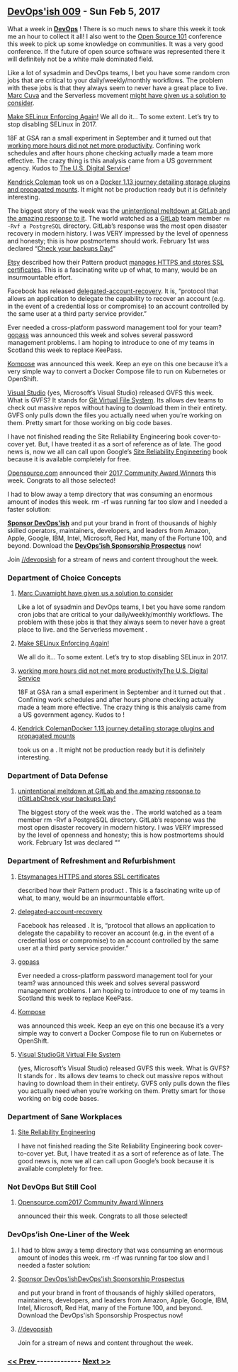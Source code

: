 ## [DevOps'ish 009](https://devopsish.com/009) - Sun Feb 5, 2017

What a week in <a href="https://devopsish.com/"><strong>DevOps</strong></a> ! There is so much news to share this week it took me an hour to collect it all! I also went to the <a href="http://opensource101.com/">Open Source 101</a> conference this week to pick up some knowledge on communities. It was a very good conference. If the future of open source software was represented there it will definitely not be a white male dominated field.

Like a lot of sysadmin and DevOps teams, I bet you have some random cron jobs that are critical to your daily/weekly/monthly workflows. The problem with these jobs is that they always seem to never have a great place to live. <a href="https://medium.com/@marccuva">Marc Cuva</a> and the Serverless movement <a href="https://blog.readme.io/writing-a-cron-job-microservice-with-serverless-and-aws-lambda/">might have given us a solution to consider</a>.

<a href="https://learntemail.sam.today/blog/stop-disabling-selinux:-a-real-world-guide/">Make SELinux Enforcing Again!</a> We all do it… To some extent. Let’s try to stop disabling SELinux in 2017.

18F at GSA ran a small experiment in September and it turned out that <a href="https://18f.gsa.gov/2017/01/19/the-dark-standup/">working more hours did not net more productivity</a>. Confining work schedules and after hours phone checking actually made a team more effective. The crazy thing is this analysis came from a US government agency. Kudos to <a href="https://medium.com/@USDigitalService">The U.S. Digital Service</a>!

<a href="https://medium.com/@kendrickcoleman">Kendrick Coleman</a> took us on a <a href="https://blog.codedellemc.com/2017/02/02/deep-dive-docker-1-13-storage-plugins-propagated-mounts/?cmp=soc-cor-glbl-us-sprinklr-TWITTER--codeDellEMC-796974590">Docker 1.13 journey detailing storage plugins and propagated mounts</a>. It might not be production ready but it is definitely interesting.

The biggest story of the week was the <a href="https://docs.google.com/document/d/1GCK53YDcBWQveod9kfzW-VCxIABGiryG7_z_6jHdVik/pub">unintentional meltdown at GitLab and the amazing response to it</a>. The world watched as a <a href="https://medium.com/@gitlab">GitLab</a> team member <code>rm -Rvf a PostgreSQL</code> directory. GitLab’s response was the most open disaster recovery in modern history. I was VERY impressed by the level of openness and honesty; this is how postmortems should work. February 1st was declared “<a href="http://checkyourbackups.work/">Check your backups Day!</a>“

<a href="https://medium.com/@etsy">Etsy</a> described how their Pattern product <a href="https://codeascraft.com/2017/01/31/how-etsy-manages-https-and-ssl-certificates-for-custom-domains-on-pattern/">manages HTTPS and stores SSL certificates</a>. This is a fascinating write up of what, to many, would be an insurmountable effort.

Facebook has released <a href="https://github.com/facebookincubator/DelegatedRecovery/">delegated-account-recovery</a>. It is, “protocol that allows an application to delegate the capability to recover an account (e.g. in the event of a credential loss or compromise) to an account controlled by the same user at a third party service provider.”

Ever needed a cross-platform password management tool for your team? <a href="https://www.justwatch.com/blog/post/announcing-gopass/">gopass</a> was announced this week and solves several password management problems. I am hoping to introduce to one of my teams in Scotland this week to replace KeePass.

<a href="http://kompose.io/">Kompose</a> was announced this week. Keep an eye on this one because it’s a very simple way to convert a Docker Compose file to run on Kubernetes or OpenShift.

<a href="https://medium.com/@VisualStudio">Visual Studio</a> (yes, Microsoft’s Visual Studio) released GVFS this week. What is GVFS? It stands for <a href="https://blogs.msdn.microsoft.com/visualstudioalm/2017/02/03/announcing-gvfs-git-virtual-file-system/">Git Virtual File System</a>. Its allows dev teams to check out massive repos without having to download them in their entirety. GVFS only pulls down the files you actually need when you’re working on them. Pretty smart for those working on big code bases.

I have not finished reading the Site Reliability Engineering book cover-to-cover yet. But, I have treated it as a sort of reference as of late. The good news is, now we all can call upon Google’s <a href="https://landing.google.com/sre/book.html">Site Reliability Engineering</a> book because it is available completely for free.

<a href="https://opensource.com/">Opensource.com</a> announced their <a href="https://opensource.com/article/17/2/community-awards-2017">2017 Community Award Winners</a> this week. Congrats to all those selected!

I had to blow away a temp directory that was consuming an enormous amount of inodes this week. rm -rf was running far too slow and I needed a faster solution:

<a href="https://devopsish.com/sponsor/" title="Sponsor DevOps&#39;ish"><strong>Sponsor DevOps&#39;ish</strong></a> and put your brand in front of thousands of highly skilled operators, maintainers, developers, and leaders from Amazon, Apple, Google, IBM, Intel, Microsoft, Red Hat, many of the Fortune 100, and beyond. Download the <strong><a href="https://devopsi.sh/prospectus">DevOps&#39;ish Sponsorship Prospectus</a></strong> now!

Join <a href="https://www.reddit.com/r/devopsish/">/<span class="fa fa-reddit-alien fa-sm" aria-hidden="true"></span>/devopsish</a> for a stream of news and content throughout the week.

### Department of Choice Concepts

1. [Marc Cuvamight have given us a solution to consider](https://medium.com/@marccuva)

    Like a lot of sysadmin and DevOps teams, I bet you have some random cron jobs that are critical to your daily/weekly/monthly workflows. The problem with these jobs is that they always seem to never have a great place to live.  and the Serverless movement .
1. [Make SELinux Enforcing Again!](https://learntemail.sam.today/blog/stop-disabling-selinux:-a-real-world-guide/)

    We all do it… To some extent. Let’s try to stop disabling SELinux in 2017.
1. [working more hours did not net more productivityThe U.S. Digital Service](https://18f.gsa.gov/2017/01/19/the-dark-standup/)

    18F at GSA ran a small experiment in September and it turned out that . Confining work schedules and after hours phone checking actually made a team more effective. The crazy thing is this analysis came from a US government agency. Kudos to !
1. [Kendrick ColemanDocker 1.13 journey detailing storage plugins and propagated mounts](https://medium.com/@kendrickcoleman)

    took us on a . It might not be production ready but it is definitely interesting.
### Department of Data Defense

1. [unintentional meltdown at GitLab and the amazing response to itGitLabCheck your backups Day!](https://docs.google.com/document/d/1GCK53YDcBWQveod9kfzW-VCxIABGiryG7_z_6jHdVik/pub)

    The biggest story of the week was the . The world watched as a  team member rm -Rvf a PostgreSQL directory. GitLab’s response was the most open disaster recovery in modern history. I was VERY impressed by the level of openness and honesty; this is how postmortems should work. February 1st was declared ““
### Department of Refreshment and Refurbishment

1. [Etsymanages HTTPS and stores SSL certificates](https://medium.com/@etsy)

    described how their Pattern product . This is a fascinating write up of what, to many, would be an insurmountable effort.
1. [delegated-account-recovery](https://github.com/facebookincubator/DelegatedRecovery/)

    Facebook has released . It is, “protocol that allows an application to delegate the capability to recover an account (e.g. in the event of a credential loss or compromise) to an account controlled by the same user at a third party service provider.”
1. [gopass](https://www.justwatch.com/blog/post/announcing-gopass/)

    Ever needed a cross-platform password management tool for your team?  was announced this week and solves several password management problems. I am hoping to introduce to one of my teams in Scotland this week to replace KeePass.
1. [Kompose](http://kompose.io/)

    was announced this week. Keep an eye on this one because it’s a very simple way to convert a Docker Compose file to run on Kubernetes or OpenShift.
1. [Visual StudioGit Virtual File System](https://medium.com/@VisualStudio)

    (yes, Microsoft’s Visual Studio) released GVFS this week. What is GVFS? It stands for . Its allows dev teams to check out massive repos without having to download them in their entirety. GVFS only pulls down the files you actually need when you’re working on them. Pretty smart for those working on big code bases.
### Department of Sane Workplaces

1. [Site Reliability Engineering](https://landing.google.com/sre/book.html)

    I have not finished reading the Site Reliability Engineering book cover-to-cover yet. But, I have treated it as a sort of reference as of late. The good news is, now we all can call upon Google’s  book because it is available completely for free.
### Not DevOps But Still Cool

1. [Opensource.com2017 Community Award Winners](https://opensource.com/)

    announced their  this week. Congrats to all those selected!
### DevOps’ish One-Liner of the Week

1. []()

    I had to blow away a temp directory that was consuming an enormous amount of inodes this week. rm -rf was running far too slow and I needed a faster solution:
1. [Sponsor DevOps'ishDevOps'ish Sponsorship Prospectus](https://devopsish.com/sponsor/)

    and put your brand in front of thousands of highly skilled operators, maintainers, developers, and leaders from Amazon, Apple, Google, IBM, Intel, Microsoft, Red Hat, many of the Fortune 100, and beyond. Download the DevOps'ish Sponsorship Prospectus now!
1. [//devopsish](https://www.reddit.com/r/devopsish/)

    Join  for a stream of news and content throughout the week.

### [ << Prev ](sreweekly-8.md) ------------- [ Next >> ](sreweekly-10.md)